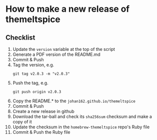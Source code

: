 # How to make a new release of themeltspice

## Checklist

1. Update the `version` variable at the top of the script
1. Generate a PDF version of the README.md
1.  Commit & Push
1. Tag the version, e.g.  
    ```
    git tag v2.0.3 -m "v2.0.3"
1. Push the tag, e.g.  
    ```
    git push origin v2.0.3
    ```
1. Copy the README.* to the `johan162.github.io/themeltspice`
1. Commit & Push
1. Create a new release in github
1. Download the tar-ball and check its `sha256sum` checksum and make a copy of it
1. Update the checksum in the `homebrew-themeltspice` repo's Ruby file
1. Commit & Push the Ruby file 



